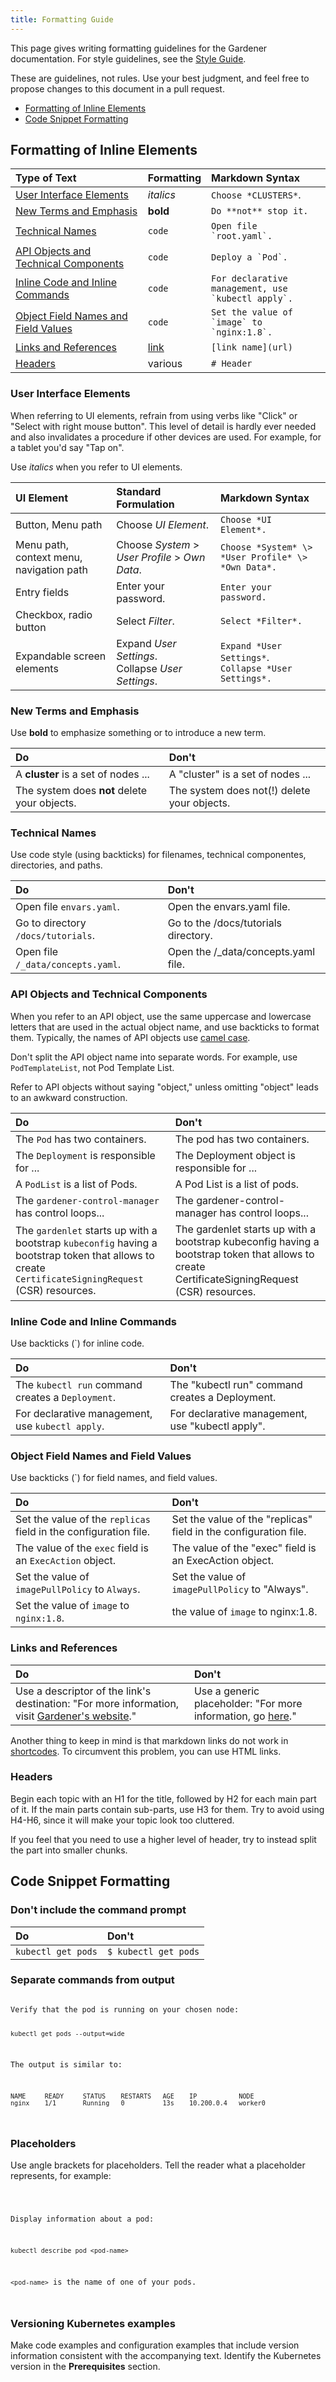```yaml
---
title: Formatting Guide
---
```


This page gives writing formatting guidelines for the Gardener documentation. For style guidelines, see the [Style Guide](../40_style_guide/_index.md).

These are guidelines, not rules. Use your best judgment, and feel free to
propose changes to this document in a pull request.

* [Formatting of Inline Elements](#formatting-of-inline-elements)
* [Code Snippet Formatting](#code-snippet-formatting)

## Formatting of Inline Elements

| Type of Text | Formatting | Markdown Syntax |
|:---|:---|:---|
| [User Interface Elements](#user-interface-elements) | *italics* | `Choose *CLUSTERS*`. |
| [New Terms and Emphasis](#new-terms-and-emphasis) | **bold** | `Do **not** stop it.` |
| [Technical Names](#technical-names) | `code` | <code>Open file \`root.yaml\`.</code> |
| [API Objects and Technical Components](#api-objects-and-technical-components) | `code` | <code>Deploy a \`Pod\`.</code> |
| [Inline Code and Inline Commands](#inline-code-and-inline-commands)| `code` | <code>For declarative management, use \`kubectl apply\`.</code> |
| [Object Field Names and Field Values](#object-field-names-and-field-values)|`code` | <code>Set the value of \`image\` to \`nginx:1.8\`.</code> |
| [Links and References](#links-and-references) | [link]() | `[link name](url)` |
| [Headers](#headers) | various | `# Header`


### User Interface Elements

When referring to UI elements, refrain from using verbs like "Click" or "Select with right mouse button". This level of detail is hardly ever needed and also invalidates a procedure if other devices are used. For example, for a tablet you'd say "Tap on".

Use *italics* when you refer to UI elements.

| UI Element | Standard Formulation | Markdown Syntax |
|:---|:---|:---|
| Button, Menu path | Choose *UI Element*. | `Choose *UI Element*.` |
| Menu path, context menu, navigation path  |  Choose *System* \> *User Profile* \> *Own Data*. | `Choose *System* \> *User Profile* \> *Own Data*.` |
| Entry fields | Enter your password. | `Enter your password.` |
| Checkbox, radio button | Select *Filter*. | `Select *Filter*.` |
| Expandable screen elements | Expand *User Settings*.<br>Collapse *User Settings*. | `Expand *User Settings*`.<br>`Collapse *User Settings*.` |


### New Terms and Emphasis

Use **bold** to emphasize something or to introduce a new term.

|  Do  | Don't |
|:---|:---|
|  A **cluster** is a set of nodes ...  | A "cluster" is a set of nodes ...    |
|  The system does **not** delete your objects.   | The system does not(!) delete your objects.    |


### Technical Names

Use code style (using backticks) for filenames, technical componentes, directories, and paths.

|  Do  | Don't |
|:---|:---|
| Open file `envars.yaml`.   |  Open the envars.yaml file.   |
| Go to directory `/docs/tutorials`.   |  Go to the /docs/tutorials directory.   |
| Open file `/_data/concepts.yaml`.  | Open the /_data/concepts.yaml file. |


### API Objects and Technical Components

When you refer to an API object, use the same uppercase and lowercase letters
that are used in the actual object name, and use backticks to format them. Typically, the names of API
objects use
[camel case](https://en.wikipedia.org/wiki/Camel_case).

Don't split the API object name into separate words. For example, use
`PodTemplateList`, not Pod Template List.

Refer to API objects without saying "object," unless omitting "object"
leads to an awkward construction.

|  Do  | Don't |
|:---|:---|
| The `Pod` has two containers.   | The pod has two containers.    |
| The `Deployment` is responsible for ...   |  The Deployment object is responsible for ...    |
| A `PodList` is a list of Pods. | A Pod List is a list of pods.  |
| The `gardener-control-manager` has control loops... | The gardener-control-manager has control loops...|
| The `gardenlet` starts up with a bootstrap `kubeconfig` having a bootstrap token that allows to create `CertificateSigningRequest` (CSR) resources. | The gardenlet starts up with a bootstrap kubeconfig having a bootstrap token that allows to create CertificateSigningRequest (CSR) resources. |

### Inline Code and Inline Commands

Use backticks (\`) for inline code.

|  Do  | Don't |
|:---|:---|
|  The `kubectl run` command creates a `Deployment`.  | The "kubectl run" command creates a Deployment.    |
|  For declarative management, use `kubectl apply`.  | For declarative management, use "kubectl apply".  |

### Object Field Names and Field Values

Use backticks (\`) for field names, and field values.

|  Do  | Don't |
|:---|:---|
| Set the value of the `replicas` field in the configuration file.   | Set the value of the "replicas" field in the configuration file.    |
| The value of the `exec` field is an `ExecAction` object.   | The value of the "exec" field is an ExecAction object.    |
| Set the value of `imagePullPolicy` to `Always`. | Set the value of `imagePullPolicy` to "Always". |
| Set the value of `image` to `nginx:1.8`. | the value of `image` to nginx:1.8. |

### Links and References

|  Do  | Don't |
|:---|:---|
| Use a descriptor of the link's destination: "For more information, visit [Gardener's website]()." | Use a generic placeholder: "For more information, go [here]()." |

Another thing to keep in mind is that markdown links do not work in [shortcodes](../30_shortcodes/_index.md). To circumvent this problem, you can use HTML links.

### Headers

Begin each topic with an H1 for the title, followed by H2 for each main part of it. If the main parts contain sub-parts, use H3 for them. Try to avoid using H4-H6, since it will make your topic look too cluttered. 

If you feel that you need to use a higher level of header, try to instead split the part into smaller chunks. 

## Code Snippet Formatting

### Don't include the command prompt

|  Do  | Don't |
|:---|:---|
| `kubectl get pods`  | `$ kubectl get pods` |


### Separate commands from output

<code>
Verify that the pod is running on your chosen node:

    kubectl get pods --output=wide

The output is similar to:

    NAME     READY     STATUS    RESTARTS   AGE    IP           NODE
    nginx    1/1       Running   0          13s    10.200.0.4   worker0
</code>

### Placeholders

Use angle brackets for placeholders. Tell the reader what a placeholder
represents, for example:

<code>

Display information about a pod:
```
kubectl describe pod <pod-name>
```

`<pod-name>` is the name of one of your pods.

</code>


### Versioning Kubernetes examples

Make code examples and configuration examples that include version information consistent with the accompanying text. Identify the Kubernetes version in the **Prerequisites** section.
